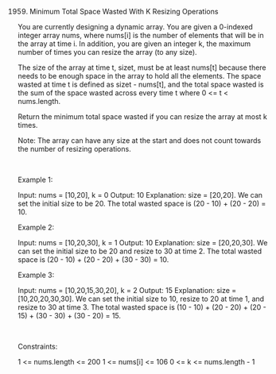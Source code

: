 1959. Minimum Total Space Wasted With K Resizing Operations

You are currently designing a dynamic array. You are given a 0-indexed integer array nums, where nums[i] is the number of elements that will be in the array at time i. In addition, you are given an integer k, the maximum number of times you can resize the array (to any size).

The size of the array at time t, sizet, must be at least nums[t] because there needs to be enough space in the array to hold all the elements. The space wasted at time t is defined as sizet - nums[t], and the total space wasted is the sum of the space wasted across every time t where 0 <= t < nums.length.

Return the minimum total space wasted if you can resize the array at most k times.

Note: The array can have any size at the start and does not count towards the number of resizing operations.

 

Example 1:

Input: nums = [10,20], k = 0
Output: 10
Explanation: size = [20,20].
We can set the initial size to be 20.
The total wasted space is (20 - 10) + (20 - 20) = 10.


Example 2:

Input: nums = [10,20,30], k = 1
Output: 10
Explanation: size = [20,20,30].
We can set the initial size to be 20 and resize to 30 at time 2. 
The total wasted space is (20 - 10) + (20 - 20) + (30 - 30) = 10.


Example 3:

Input: nums = [10,20,15,30,20], k = 2
Output: 15
Explanation: size = [10,20,20,30,30].
We can set the initial size to 10, resize to 20 at time 1, and resize to 30 at time 3.
The total wasted space is (10 - 10) + (20 - 20) + (20 - 15) + (30 - 30) + (30 - 20) = 15.


 

Constraints:

1 <= nums.length <= 200
1 <= nums[i] <= 106
0 <= k <= nums.length - 1